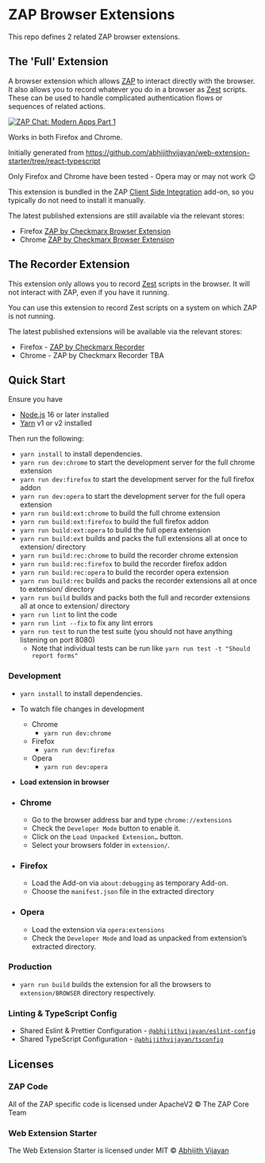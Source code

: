 # ZAP Browser Extensions

This repo defines 2 related ZAP browser extensions.

## The 'Full' Extension

A browser extension which allows [ZAP](https://www.zaproxy.org) to interact directly with the browser.
It also allows you to record whatever you do in a browser as [Zest](https://github.com/zaproxy/zest) scripts.
These can be used to handle complicated authentication flows or sequences of related actions.

[![ZAP Chat: Modern Apps Part 1](https://img.youtube.com/vi/Rq_d7OLmMfw/0.jpg)](https://www.youtube.com/watch?v=Rq_d7OLmMfw)

Works in both Firefox and Chrome.

Initially generated from https://github.com/abhijithvijayan/web-extension-starter/tree/react-typescript

Only Firefox and Chrome have been tested - Opera may or may not work :wink:

This extension is bundled in the ZAP [Client Side Integration](https://www.zaproxy.org/docs/desktop/addons/client-side-integration/)
add-on, so you typically do not need to install it manually.


The latest published extensions are still available via the relevant stores:

* Firefox [ZAP by Checkmarx Browser Extension](https://addons.mozilla.org/en-GB/firefox/addon/zap-browser-extension/)
* Chrome [ZAP by Checkmarx Browser Extension](https://chromewebstore.google.com/detail/zap-by-checkmarx-browser/cgkggmillbmmpokepnicllalaohphffo)

## The Recorder Extension

This extension only allows you to record [Zest](https://github.com/zaproxy/zest) scripts in the browser.
It will not interact with ZAP, even if you have it running.

You can use this extension to record Zest scripts on a system on which ZAP is not running.

The latest published extensions will be available via the relevant stores:

* Firefox - [ZAP by Checkmarx Recorder](https://addons.mozilla.org/en-GB/firefox/addon/zap-by-checkmarx-recorder/)
* Chrome - ZAP by Checkmarx Recorder TBA

## Quick Start

Ensure you have

- [Node.js](https://nodejs.org) 16 or later installed
- [Yarn](https://yarnpkg.com) v1 or v2 installed

Then run the following:

- `yarn install` to install dependencies.
- `yarn run dev:chrome` to start the development server for the full chrome extension
- `yarn run dev:firefox` to start the development server for the full firefox addon
- `yarn run dev:opera` to start the development server for the full opera extension
- `yarn run build:ext:chrome` to build the full chrome extension
- `yarn run build:ext:firefox` to build the full firefox addon
- `yarn run build:ext:opera` to build the full opera extension
- `yarn run build:ext` builds and packs the full extensions all at once to extension/ directory
- `yarn run build:rec:chrome` to build the recorder chrome extension
- `yarn run build:rec:firefox` to build the recorder firefox addon
- `yarn run build:rec:opera` to build the recorder opera extension
- `yarn run build:rec` builds and packs the recorder extensions all at once to extension/ directory
- `yarn run build` builds and packs both the full and recorder extensions all at once to extension/ directory
- `yarn run lint` to lint the code
- `yarn run lint --fix` to fix any lint errors
- `yarn run test` to run the test suite (you should not have anything listening on port 8080)
  - Note that individual tests can be run like `yarn run test -t "Should report forms"`


### Development

- `yarn install` to install dependencies.
- To watch file changes in development

  - Chrome
    - `yarn run dev:chrome`
  - Firefox
    - `yarn run dev:firefox`
  - Opera
    - `yarn run dev:opera`

- **Load extension in browser**

- ### Chrome

  - Go to the browser address bar and type `chrome://extensions`
  - Check the `Developer Mode` button to enable it.
  - Click on the `Load Unpacked Extension…` button.
  - Select your browsers folder in `extension/`.

- ### Firefox

  - Load the Add-on via `about:debugging` as temporary Add-on.
  - Choose the `manifest.json` file in the extracted directory

- ### Opera

  - Load the extension via `opera:extensions`
  - Check the `Developer Mode` and load as unpacked from extension’s extracted directory.

### Production

- `yarn run build` builds the extension for all the browsers to `extension/BROWSER` directory respectively.


### Linting & TypeScript Config

- Shared Eslint & Prettier Configuration - [`@abhijithvijayan/eslint-config`](https://www.npmjs.com/package/@abhijithvijayan/eslint-config)
- Shared TypeScript Configuration - [`@abhijithvijayan/tsconfig`](https://www.npmjs.com/package/@abhijithvijayan/tsconfig)

## Licenses

### ZAP Code

All of the ZAP specific code is licensed under ApacheV2 © The ZAP Core Team

### Web Extension Starter

The Web Extension Starter is licensed under MIT © [Abhijith Vijayan](https://abhijithvijayan.in)
